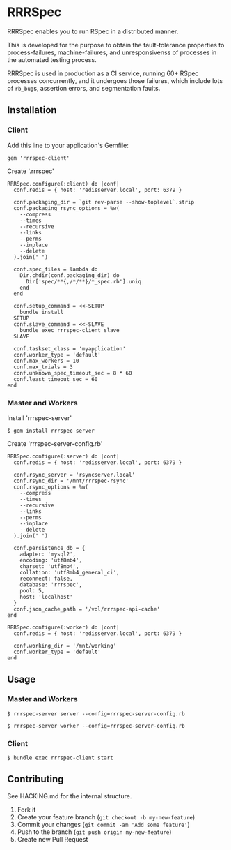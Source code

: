 # RRRSpec

RRRSpec enables you to run RSpec in a distributed manner.

This is developed for the purpose to obtain the fault-tolerance properties to
process-failures, machine-failures, and unresponsivenss of processes in the
automated testing process.

RRRSpec is used in production as a CI service, running 60+ RSpec processes
concurrently, and it undergoes those failures, which include lots of `rb_bug`s,
assertion errors, and segmentation faults.

## Installation

### Client

Add this line to your application's Gemfile:

    gem 'rrrspec-client'

Create '.rrrspec'

    RRRSpec.configure(:client) do |conf|
      conf.redis = { host: 'redisserver.local', port: 6379 }

      conf.packaging_dir = `git rev-parse --show-toplevel`.strip
      conf.packaging_rsync_options = %w(
        --compress
        --times
        --recursive
        --links
        --perms
        --inplace
        --delete
      ).join(' ')
    
      conf.spec_files = lambda do
        Dir.chdir(conf.packaging_dir) do
          Dir['spec/**{,/*/**}/*_spec.rb'].uniq
        end
      end

      conf.setup_command = <<-SETUP
        bundle install
      SETUP
      conf.slave_command = <<-SLAVE
        bundle exec rrrspec-client slave
      SLAVE

      conf.taskset_class = 'myapplication'
      conf.worker_type = 'default'
      conf.max_workers = 10
      conf.max_trials = 3
      conf.unknown_spec_timeout_sec = 8 * 60
      conf.least_timeout_sec = 60
    end

### Master and Workers

Install 'rrrspec-server'

    $ gem install rrrspec-server

Create 'rrrspec-server-config.rb'

    RRRSpec.configure(:server) do |conf|
      conf.redis = { host: 'redisserver.local', port: 6379 }

      conf.rsync_server = 'rsyncserver.local'
      conf.rsync_dir = '/mnt/rrrspec-rsync'
      conf.rsync_options = %w(
        --compress
        --times
        --recursive
        --links
        --perms
        --inplace
        --delete
      ).join(' ')

      conf.persistence_db = {
        adapter: 'mysql2',
        encoding: 'utf8mb4',
        charset: 'utf8mb4',
        collation: 'utf8mb4_general_ci',
        reconnect: false,
        database: 'rrrspec',
        pool: 5,
        host: 'localhost'
      }
      conf.json_cache_path = '/vol/rrrspec-api-cache'
    end

    RRRSpec.configure(:worker) do |conf|
      conf.redis = { host: 'redisserver.local', port: 6379 }
    
      conf.working_dir = '/mnt/working'
      conf.worker_type = 'default'
    end

## Usage

### Master and Workers

    $ rrrspec-server server --config=rrrspec-server-config.rb

    $ rrrspec-server worker --config=rrrspec-server-config.rb

### Client

    $ bundle exec rrrspec-client start

## Contributing

See HACKING.md for the internal structure.

1. Fork it
2. Create your feature branch (`git checkout -b my-new-feature`)
3. Commit your changes (`git commit -am 'Add some feature'`)
4. Push to the branch (`git push origin my-new-feature`)
5. Create new Pull Request
